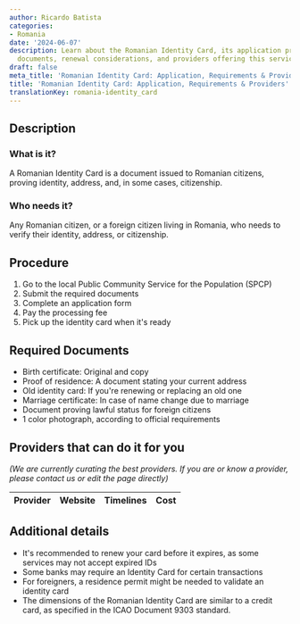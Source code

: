 ```yaml
---
author: Ricardo Batista
categories:
- Romania
date: '2024-06-07'
description: Learn about the Romanian Identity Card, its application process, required
  documents, renewal considerations, and providers offering this service in Romania.
draft: false
meta_title: 'Romanian Identity Card: Application, Requirements & Providers'
title: 'Romanian Identity Card: Application, Requirements & Providers'
translationKey: romania-identity_card
---
```



## Description
### What is it?
A Romanian Identity Card is a document issued to Romanian citizens, proving identity, address, and, in some cases, citizenship. 

### Who needs it?
Any Romanian citizen, or a foreign citizen living in Romania, who needs to verify their identity, address, or citizenship.

## Procedure

1. Go to the local Public Community Service for the Population (SPCP)
2. Submit the required documents
3. Complete an application form
4. Pay the processing fee
5. Pick up the identity card when it's ready

## Required Documents

- Birth certificate: Original and copy
- Proof of residence: A document stating your current address
- Old identity card: If you're renewing or replacing an old one
- Marriage certificate: In case of name change due to marriage
- Document proving lawful status for foreign citizens
- 1 color photograph, according to official requirements

## Providers that can do it for you

_(We are currently curating the best providers. If you are or know a provider, please contact us or edit the page directly)_

| Provider        |     Website     |     Timelines    |       Cost      |
| --------------- | --------------- |  :-------------: | :-------------: |

## Additional details
- It's recommended to renew your card before it expires, as some services may not accept expired IDs
- Some banks may require an Identity Card for certain transactions
- For foreigners, a residence permit might be needed to validate an identity card
- The dimensions of the Romanian Identity Card are similar to a credit card, as specified in the ICAO Document 9303 standard.